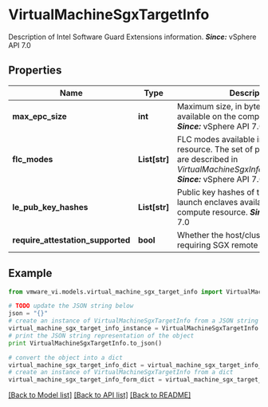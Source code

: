# VirtualMachineSgxTargetInfo

Description of Intel Software Guard Extensions information.  ***Since:*** vSphere API 7.0 

## Properties
Name | Type | Description | Notes
------------ | ------------- | ------------- | -------------
**max_epc_size** | **int** | Maximum size, in bytes, of EPC available on the compute resource.  ***Since:*** vSphere API 7.0  | 
**flc_modes** | **List[str]** | FLC modes available in the compute resource.  The set of possible values are described in *VirtualMachineSgxInfoFlcModes_enum*.  ***Since:*** vSphere API 7.0  | [optional] 
**le_pub_key_hashes** | **List[str]** | Public key hashes of the provider launch enclaves available in the compute resource.  ***Since:*** vSphere API 7.0  | [optional] 
**require_attestation_supported** | **bool** | Whether the host/cluster supports requiring SGX remote attestation.  | [optional] 

## Example

```python
from vmware_vi.models.virtual_machine_sgx_target_info import VirtualMachineSgxTargetInfo

# TODO update the JSON string below
json = "{}"
# create an instance of VirtualMachineSgxTargetInfo from a JSON string
virtual_machine_sgx_target_info_instance = VirtualMachineSgxTargetInfo.from_json(json)
# print the JSON string representation of the object
print VirtualMachineSgxTargetInfo.to_json()

# convert the object into a dict
virtual_machine_sgx_target_info_dict = virtual_machine_sgx_target_info_instance.to_dict()
# create an instance of VirtualMachineSgxTargetInfo from a dict
virtual_machine_sgx_target_info_form_dict = virtual_machine_sgx_target_info.from_dict(virtual_machine_sgx_target_info_dict)
```
[[Back to Model list]](../README.md#documentation-for-models) [[Back to API list]](../README.md#documentation-for-api-endpoints) [[Back to README]](../README.md)


